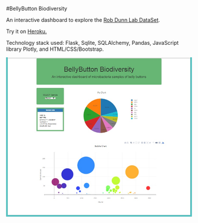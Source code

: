 ﻿#BellyButton Biodiversity


An interactive dashboard to explore the [Rob Dunn Lab DataSet](http://robdunnlab.com/projects/belly-button-biodiversity/).

Try it on [Heroku.](https://dashboard-b-b-biodiversity.herokuapp.com/)

Technology stack used: Flask, Sqlite, SQLAlchemy, Pandas, JavaScript library Plotly, and HTML/CSS/Bootstrap.

![BBB Dashboard](MyDash.jpg)

